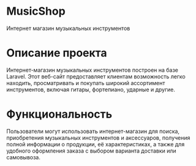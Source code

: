 # MusicShop
Интернет магазин музыкальных инструментов

# Описание проекта
Интернет-магазин музыкальных инструментов построен на базе Laravel. Этот веб-сайт предоставляет клиентам возможность легко находить, просматривать и покупать широкий ассортимент инструментов, включая гитары, фортепиано, ударные и другие.

# Функциональность
Пользователи могут использовать интернет-магазин для поиска, приобретения музыкальных инструментов и аксессуаров, получения полной информации о продукции, её характеристиках, а также для удобного оформления заказа с выбором варианта доставки или самовывоза.
